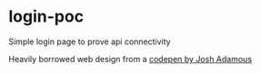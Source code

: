 # login-poc
Simple login page to prove api connectivity

Heavily borrowed web design from a [codepen by Josh Adamous](http://codepen.io/joshadamous/pen/yyyqJZ)
